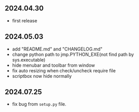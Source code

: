 ## 2024.04.30
- first release

## 2024.05.03
- add "README.md" and "CHANGELOG.md"
- change python path to jmp.PYTHON_EXE(not find path by sys.executable)
- hide menubar and toolbar from window
- fix auto resizing when check/uncheck require file
- scriptbox now hide normally

## 2024.07.25
- fix bug from `setup.py` file.
